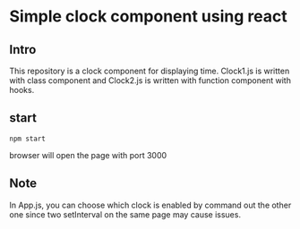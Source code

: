 # Simple clock component using react

## Intro 
This repository is a clock component for displaying time. Clock1.js is written with class component and Clock2.js is written with function component with hooks.

## start
```
npm start
```
browser will open the page with port 3000

## Note
In App.js, you can choose which clock is enabled by command out the other one since two setInterval on the same page may cause issues. 
